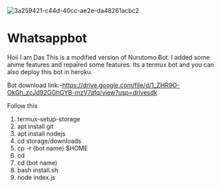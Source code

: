 ![3a259421-c44d-40cc-ae2e-da48261acbc2](https://user-images.githubusercontent.com/85019441/131303457-d7c89d4d-b650-4e58-93f3-453bb7cb9954.jpg)
# Whatsappbot

Hoii I am Das 
This is a modified version of Nurutomo Bot.
I added some anime features and repaired some features.
Its a termux bot and you can also deploy this bot in heroku.

Bot download link:-https://drive.google.com/file/d/1_ZHR9O-OkGh_zcJd92GGhGYB-mzV7afq/view?usp=drivesdk


Follow this 
1. termux-setup-storage 
2. apt install git 
3. apt install nodejs 
4. cd storage/downloads 
5. cp -r (bot name) $HOME
6. cd
7. cd (bot name)
8. bash install.sh
9. node index.js



